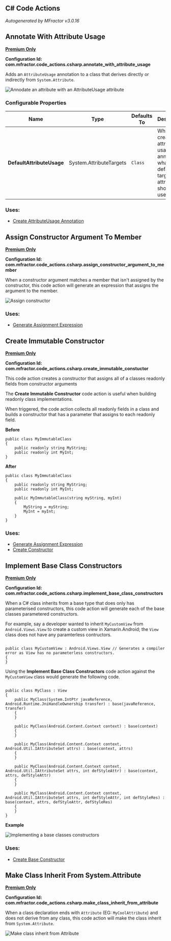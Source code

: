 ## C# Code Actions
*Autogenerated by MFractor v3.0.16*
## Annotate With Attribute Usage

**[Premium Only](https://www.mfractor.com/buy?utm_source=docs&utm_medium=premium_only)**

**Configuration Id: com.mfractor.code_actions.csharp.annotate_with_attribute_usage**

Adds an `AttributeUsage` annotation to a class that derives directly or indirectly from `System.Attribute`.

![Annodate an attribute with an AttributeUsage attribute](/img/code-actions/csharp/annote-with-attribute-usage.gif)


### Configurable Properties

| Name | Type | Defaults To | Description |
|------|------|-------------|-------------|
| **DefaultAttributeUsage** | System.AttributeTargets | `Class` | When creating the attribute usage annotation, what is the default target this attribute should be used on? |

### Uses:

 * [Create AttributeUsage Annotation](/code-generation/csharp.md#create-attributeusage-annotation)


## Assign Constructor Argument To Member

**[Premium Only](https://www.mfractor.com/buy?utm_source=docs&utm_medium=premium_only)**

**Configuration Id: com.mfractor.code_actions.csharp.assign_constructor_argument_to_member**

When a constructor argument matches a member that isn't assigned by the constructor, this code action will generate an expression that assigns the argument to the member.

![Assign constructor ](/img/code-actions/csharp/assign-arg-to-field.gif)


### Uses:

 * [Generate Assignment Expression](/code-generation/csharp.md#generate-assignment-expression)


## Create Immutable Constructor

**[Premium Only](https://www.mfractor.com/buy?utm_source=docs&utm_medium=premium_only)**

**Configuration Id: com.mfractor.code_actions.csharp.create_immutable_constuctor**

This code action creates a constructor that assigns all of a classes readonly fields from constructor arguments

The **Create Immutable Constructor** code action is useful when building readonly class implementations.

When triggered, the code action collects all readonly fields in a class and builds a constructor that has a parameter that assigns to each readonly field.

**Before**
```
public class MyImmutableClass
{
    public readonly string MyString;
    public readonly int MyInt;
}
```

**After**
```
public class MyImmutableClass
{
    public readonly string MyString;
    public readonly int MyInt;

    public MyImmutableClass(string myString, myInt)
    {
        MyString = myString;
        MyInt = myInt;
    }
}
```



### Uses:

 * [Generate Assignment Expression](/code-generation/csharp.md#generate-assignment-expression)
 * [Create Constructor](/code-generation/csharp.md#create-constructor)


## Implement Base Class Constructors

**[Premium Only](https://www.mfractor.com/buy?utm_source=docs&utm_medium=premium_only)**

**Configuration Id: com.mfractor.code_actions.csharp.implement_base_class_constructors**

When a C# class inherits from a base type that does only has parameterised constructors, this code action will generate each of the base classes parametered constructors.

For example, say a developer wanted to inherit `MyCustomView` from `Android.Views.View` to create a custom view in Xamarin.Android; the `View` class does not have any paramterless contructors.

```

public class MyCustomView : Android.Views.View // Generates a compiler error as View has no parameterless constructors. 
{
}

```

Using the **Implement Base Class Constructors** code action against the `MyCustomView` class would generate the following code.

```

public class MyClass : View
{
    public MyClass(System.IntPtr javaReference, Android.Runtime.JniHandleOwnership transfer) : base(javaReference, transfer)
    {
    }

    public MyClass(Android.Content.Context context) : base(context)
    {
    }

    public MyClass(Android.Content.Context context, Android.Util.IAttributeSet attrs) : base(context, attrs)
    {
    }

    public MyClass(Android.Content.Context context, Android.Util.IAttributeSet attrs, int defStyleAttr) : base(context, attrs, defStyleAttr)
    {
    }

    public MyClass(Android.Content.Context context, Android.Util.IAttributeSet attrs, int defStyleAttr, int defStyleRes) : base(context, attrs, defStyleAttr, defStyleRes)
    {
    }
}

```

**Example**

![Implementing a base classes constructors](/img/code-actions/csharp/implement-base-constructors.gif)


### Uses:

 * [Create Base Constructor](/code-generation/csharp.md#create-base-constructor)


## Make Class Inherit From System.Attribute

**[Premium Only](https://www.mfractor.com/buy?utm_source=docs&utm_medium=premium_only)**

**Configuration Id: com.mfractor.code_actions.csharp.make_class_inherit_from_attribute**

When a class declaration ends with `Attribute` (EG: `MyCoolAttribute`) and does not derive from any class, this code action will make the class inherit from `System.Attribute`.

![Make class inherit from Attribute](/img/code-actions/csharp/make-inherit-from-attribute.gif)


